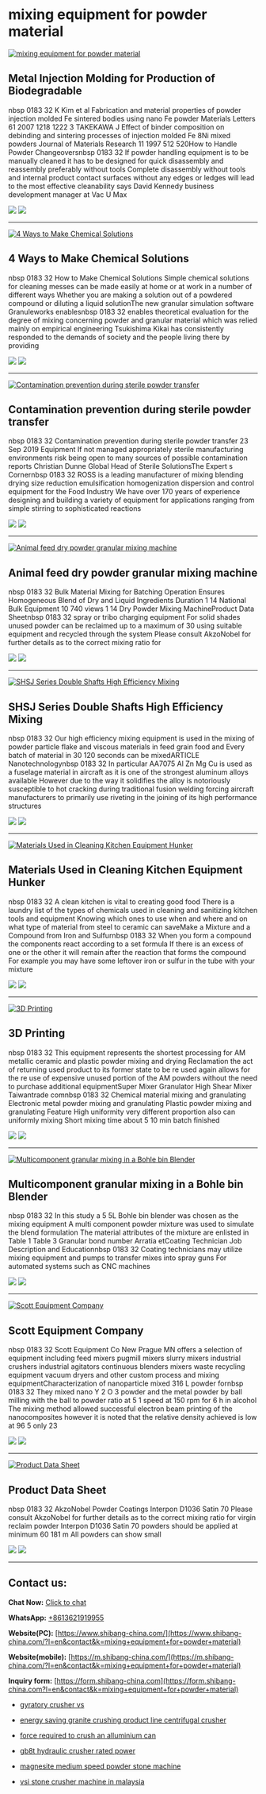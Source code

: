 # mixing equipment for powder material

<a href="https://swt.shibang-china.com/?l=en&img&k=mixing+equipment+for+powder+material" target="_blank">![mixing equipment for powder material](http://static.shibang-china.com/all-800x300/781.jpg)</a>

## Metal Injection Molding for Production of Biodegradable
nbsp 0183 32 K Kim et al Fabrication and material properties of powder injection molded Fe sintered bodies using nano Fe powder Materials Letters 61 2007 1218 1222 3 TAKEKAWA J Effect of binder composition on debinding and sintering processes of injection molded Fe 8Ni mixed powders Journal of Materials Research 11 1997 512 520How to Handle Powder Changeoversnbsp 0183 32 If powder handling equipment is to be manually cleaned it has to be designed for quick disassembly and reassembly preferably without tools Complete disassembly without tools and internal product contact surfaces without any edges or ledges will lead to the most effective cleanability says David Kennedy business development manager at Vac U Max


<a href="https://whatsapp.shibangsoft.com/WhatsApp.php" target="_blank" title="WhatsApp">![](http://static.shibang-china.com/icon/whatsapp.png)</a> <a href="https://swt.shibang-china.com/?l=en&icon&k=mixing+equipment+for+powder+material" target="_blank">![](http://static.shibang-china.com/icon/chat-en.png)</a>

---

<a href="https://swt.shibang-china.com/?l=en&img&k=mixing+equipment+for+powder+material" target="_blank">![4 Ways to Make Chemical Solutions](http://static.shibang-china.com/all-800x300/414.jpg)</a>

## 4 Ways to Make Chemical Solutions
nbsp 0183 32 How to Make Chemical Solutions Simple chemical solutions for cleaning messes can be made easily at home or at work in a number of different ways Whether you are making a solution out of a powdered compound or diluting a liquid solutionThe new granular simulation software Granuleworks enablesnbsp 0183 32 enables theoretical evaluation for the degree of mixing concerning powder and granular material which was relied mainly on empirical engineering Tsukishima Kikai has consistently responded to the demands of society and the people living there by providing


<a href="https://whatsapp.shibangsoft.com/WhatsApp.php" target="_blank" title="WhatsApp">![](http://static.shibang-china.com/icon/whatsapp.png)</a> <a href="https://swt.shibang-china.com/?l=en&icon&k=mixing+equipment+for+powder+material" target="_blank">![](http://static.shibang-china.com/icon/chat-en.png)</a>

---

<a href="https://swt.shibang-china.com/?l=en&img&k=mixing+equipment+for+powder+material" target="_blank">![Contamination prevention during sterile powder transfer](http://static.shibang-china.com/all-800x300/469.jpg)</a>

## Contamination prevention during sterile powder transfer
nbsp 0183 32 Contamination prevention during sterile powder transfer 23 Sep 2019 Equipment If not managed appropriately sterile manufacturing environments risk being open to many sources of possible contamination reports Christian Dunne Global Head of Sterile SolutionsThe Expert s Cornernbsp 0183 32 ROSS is a leading manufacturer of mixing blending drying size reduction emulsification homogenization dispersion and control equipment for the Food Industry We have over 170 years of experience designing and building a variety of equipment for applications ranging from simple stirring to sophisticated reactions


<a href="https://whatsapp.shibangsoft.com/WhatsApp.php" target="_blank" title="WhatsApp">![](http://static.shibang-china.com/icon/whatsapp.png)</a> <a href="https://swt.shibang-china.com/?l=en&icon&k=mixing+equipment+for+powder+material" target="_blank">![](http://static.shibang-china.com/icon/chat-en.png)</a>

---

<a href="https://swt.shibang-china.com/?l=en&img&k=mixing+equipment+for+powder+material" target="_blank">![Animal feed dry powder granular mixing machine](http://static.shibang-china.com/all-800x300/281.jpg)</a>

## Animal feed dry powder granular mixing machine
nbsp 0183 32 Bulk Material Mixing for Batching Operation Ensures Homogeneous Blend of Dry and Liquid Ingredients Duration 1 14 National Bulk Equipment 10 740 views 1 14 Dry Powder Mixing MachineProduct Data Sheetnbsp 0183 32 spray or tribo charging equipment For solid shades unused powder can be reclaimed up to a maximum of 30 using suitable equipment and recycled through the system Please consult AkzoNobel for further details as to the correct mixing ratio for


<a href="https://whatsapp.shibangsoft.com/WhatsApp.php" target="_blank" title="WhatsApp">![](http://static.shibang-china.com/icon/whatsapp.png)</a> <a href="https://swt.shibang-china.com/?l=en&icon&k=mixing+equipment+for+powder+material" target="_blank">![](http://static.shibang-china.com/icon/chat-en.png)</a>

---

<a href="https://swt.shibang-china.com/?l=en&img&k=mixing+equipment+for+powder+material" target="_blank">![SHSJ Series Double Shafts High Efficiency Mixing](http://static.shibang-china.com/all-800x300/250.jpg)</a>

## SHSJ Series Double Shafts High Efficiency Mixing
nbsp 0183 32 Our high efficiency mixing equipment is used in the mixing of powder particle flake and viscous materials in feed grain food and Every batch of material in 30 120 seconds can be mixedARTICLE Nanotechnologynbsp 0183 32 In particular AA7075 Al Zn Mg Cu is used as a fuselage material in aircraft as it is one of the strongest aluminum alloys available However due to the way it solidifies the alloy is notoriously susceptible to hot cracking during traditional fusion welding forcing aircraft manufacturers to primarily use riveting in the joining of its high performance structures


<a href="https://whatsapp.shibangsoft.com/WhatsApp.php" target="_blank" title="WhatsApp">![](http://static.shibang-china.com/icon/whatsapp.png)</a> <a href="https://swt.shibang-china.com/?l=en&icon&k=mixing+equipment+for+powder+material" target="_blank">![](http://static.shibang-china.com/icon/chat-en.png)</a>

---

<a href="https://swt.shibang-china.com/?l=en&img&k=mixing+equipment+for+powder+material" target="_blank">![Materials Used in Cleaning Kitchen Equipment Hunker](http://static.shibang-china.com/all-800x300/111.jpg)</a>

## Materials Used in Cleaning Kitchen Equipment Hunker
nbsp 0183 32 A clean kitchen is vital to creating good food There is a laundry list of the types of chemicals used in cleaning and sanitizing kitchen tools and equipment Knowing which ones to use when and where and on what type of material from steel to ceramic can saveMake a Mixture and a Compound from Iron and Sulfurnbsp 0183 32 When you form a compound the components react according to a set formula If there is an excess of one or the other it will remain after the reaction that forms the compound For example you may have some leftover iron or sulfur in the tube with your mixture


<a href="https://whatsapp.shibangsoft.com/WhatsApp.php" target="_blank" title="WhatsApp">![](http://static.shibang-china.com/icon/whatsapp.png)</a> <a href="https://swt.shibang-china.com/?l=en&icon&k=mixing+equipment+for+powder+material" target="_blank">![](http://static.shibang-china.com/icon/chat-en.png)</a>

---

<a href="https://swt.shibang-china.com/?l=en&img&k=mixing+equipment+for+powder+material" target="_blank">![3D Printing](http://static.shibang-china.com/all-800x300/838.jpg)</a>

## 3D Printing
nbsp 0183 32 This equipment represents the shortest processing for AM metallic ceramic and plastic powder mixing and drying Reclamation the act of returning used product to its former state to be re used again allows for the re use of expensive unused portion of the AM powders without the need to purchase additional equipmentSuper Mixer Granulator High Shear Mixer Taiwantrade comnbsp 0183 32 Chemical material mixing and granulating Electronic metal powder mixing and granulating Plastic powder mixing and granulating Feature High uniformity very different proportion also can uniformly mixing Short mixing time about 5 10 min batch finished


<a href="https://whatsapp.shibangsoft.com/WhatsApp.php" target="_blank" title="WhatsApp">![](http://static.shibang-china.com/icon/whatsapp.png)</a> <a href="https://swt.shibang-china.com/?l=en&icon&k=mixing+equipment+for+powder+material" target="_blank">![](http://static.shibang-china.com/icon/chat-en.png)</a>

---

<a href="https://swt.shibang-china.com/?l=en&img&k=mixing+equipment+for+powder+material" target="_blank">![Multicomponent granular mixing in a Bohle bin Blender](http://static.shibang-china.com/all-800x300/354.jpg)</a>

## Multicomponent granular mixing in a Bohle bin Blender
nbsp 0183 32 In this study a 5 5L Bohle bin blender was chosen as the mixing equipment A multi component powder mixture was used to simulate the blend formulation The material attributes of the mixture are enlisted in Table 1 Table 3 Granular bond number Arratia etCoating Technician Job Description and Educationnbsp 0183 32 Coating technicians may utilize mixing equipment and pumps to transfer mixes into spray guns For automated systems such as CNC machines


<a href="https://whatsapp.shibangsoft.com/WhatsApp.php" target="_blank" title="WhatsApp">![](http://static.shibang-china.com/icon/whatsapp.png)</a> <a href="https://swt.shibang-china.com/?l=en&icon&k=mixing+equipment+for+powder+material" target="_blank">![](http://static.shibang-china.com/icon/chat-en.png)</a>

---

<a href="https://swt.shibang-china.com/?l=en&img&k=mixing+equipment+for+powder+material" target="_blank">![Scott Equipment Company](http://static.shibang-china.com/all-800x300/1508.jpg)</a>

## Scott Equipment Company
nbsp 0183 32 Scott Equipment Co New Prague MN offers a selection of equipment including feed mixers pugmill mixers slurry mixers industrial crushers industrial agitators continuous blenders mixers waste recycling equipment vacuum dryers and other custom process and mixing equipmentCharacterization of nanoparticle mixed 316 L powder fornbsp 0183 32 They mixed nano Y 2 O 3 powder and the metal powder by ball milling with the ball to powder ratio at 5 1 speed at 150 rpm for 6 h in alcohol The mixing method allowed successful electron beam printing of the nanocomposites however it is noted that the relative density achieved is low at 96 5 only 23


<a href="https://whatsapp.shibangsoft.com/WhatsApp.php" target="_blank" title="WhatsApp">![](http://static.shibang-china.com/icon/whatsapp.png)</a> <a href="https://swt.shibang-china.com/?l=en&icon&k=mixing+equipment+for+powder+material" target="_blank">![](http://static.shibang-china.com/icon/chat-en.png)</a>

---

<a href="https://swt.shibang-china.com/?l=en&img&k=mixing+equipment+for+powder+material" target="_blank">![Product Data Sheet](http://static.shibang-china.com/all-800x300/1382.jpg)</a>

## Product Data Sheet
nbsp 0183 32 AkzoNobel Powder Coatings Interpon D1036 Satin 70 Please consult AkzoNobel for further details as to the correct mixing ratio for virgin reclaim powder Interpon D1036 Satin 70 powders should be applied at minimum 60 181 m All powders can show small

<a href="https://whatsapp.shibangsoft.com/WhatsApp.php" target="_blank" title="WhatsApp">![](http://static.shibang-china.com/icon/whatsapp.png)</a> <a href="https://swt.shibang-china.com/?l=en&icon&k=mixing+equipment+for+powder+material" target="_blank">![](http://static.shibang-china.com/icon/chat-en.png)</a>

---
## Contact us:

**Chat Now:** [Click to chat](https://swt.shibang-china.com?l=en&contact&k=mixing+equipment+for+powder+material)

**WhatsApp:**  [+8613621919955](https://whatsapp.shibangsoft.com/WhatsApp.php)

**Website(PC):** [https://www.shibang-china.com/](https://www.shibang-china.com/?l=en&contact&k=mixing+equipment+for+powder+material)

**Website(mobile):** [https://m.shibang-china.com/](https://m.shibang-china.com/?l=en&contact&k=mixing+equipment+for+powder+material)

**Inquiry form:** [https://form.shibang-china.com](https://form.shibang-china.com?l=en&contact&k=mixing+equipment+for+powder+material)

* [gyratory crusher vs](../170/gyratory%20crusher%20vs.md)

* [energy saving granite crushing product line centrifugal crusher](../169/energy%20saving%20granite%20crushing%20product%20line%20centrifugal%20crusher.md)

* [force required to crush an alluminium can](../163/force%20required%20to%20crush%20an%20alluminium%20can.md)

* [gb8t hydraulic crusher rated power](../170/gb8t%20hydraulic%20crusher%20rated%20power.md)

* [magnesite medium speed powder stone machine](../161/magnesite%20medium%20speed%20powder%20stone%20machine.md)

* [vsi stone crusher machine in malaysia](../169/vsi%20stone%20crusher%20machine%20in%20malaysia.md)